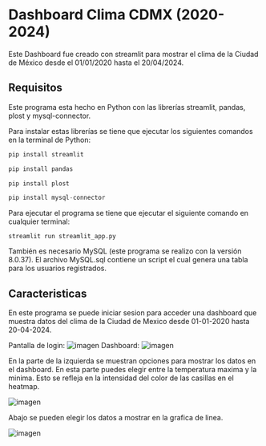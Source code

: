 # Dashboard Clima CDMX (2020-2024)

Este Dashboard fue creado con streamlit para mostrar el clima de la Ciudad de México desde el 01/01/2020 hasta el 20/04/2024.

## Requisitos

Este programa esta hecho en Python con las librerías streamlit, pandas, plost y  mysql-connector.

Para instalar estas librerías se tiene que ejecutar los siguientes comandos en la terminal de Python:

```python
pip install streamlit
```

```python
pip install pandas
```

```python
pip install plost
```

```python
pip install mysql-connector
```

Para ejecutar el programa se tiene que ejecutar el siguiente comando en cualquier terminal:

```
streamlit run streamlit_app.py
```

También es necesario MySQL (este programa se realizo con la versión 8.0.37). El archivo MySQL.sql contiene un script el cual genera una tabla para los usuarios registrados.

## Caracteristicas
En este programa se puede iniciar sesion para acceder una dashboard que muestra datos del clima de la Ciudad de Mexico desde 01-01-2020 hasta 20-04-2024.

Pantalla de login:
![imagen](https://github.com/ricpvt/ProyectoDashboard/assets/158591406/9566376a-cd48-43a1-a44b-d515c35250ef)
Dashboard:
![imagen](https://github.com/ricpvt/ProyectoDashboard/assets/158591406/610ebad7-11af-4174-9016-9af10a4d41b1)

En la parte de la izquierda se muestran opciones para mostrar los datos en el dashboard.
En esta parte puedes elegir entre la temperatura maxima y la minima. Esto se refleja en la intensidad del color de las casillas en el heatmap.

![imagen](https://github.com/ricpvt/ProyectoDashboard/assets/158591406/fb64397b-d9a8-470e-89f0-4df86fe24f19)

Abajo se pueden elegir los datos a mostrar en la grafica de linea.

![imagen](https://github.com/ricpvt/ProyectoDashboard/assets/158591406/d5cac97d-2ee9-4d97-be1f-8019de1d22db)


